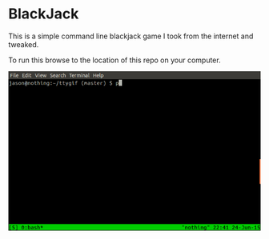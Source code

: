# BlackJack

This is a simple command line blackjack game I took from the internet and tweaked.

To run this browse to the location of this repo on your computer.

![Alt text](https://raw.githubusercontent.com/JSkally/blackjack/master/blackcat.gif "Instructional GIF")
